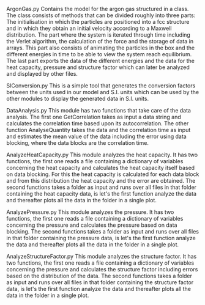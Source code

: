 ArgonGas.py
Contains the model for the argon gas structured in a class. The class consists of methods that can be divided roughly into three parts:
The initialisation in which the particles are positioned into a fcc structure and in which they obtain an initial velocity according to a Maxwell distribution.
The part where the system is iterated through time including the Verlet algorithm, the calculation of the force and the storage of data in arrays. This part also consists of animating the particles in the box and the different energies in time to be able to view the system reach equilibrium. 
The last part exports the data of the different energies and the data for the heat capacity, pressure and structure factor which can later be analyzed and displayed by other files.

SIConversion.py
This is a simple tool that generates the conversion factors between the units used in our model and S.I. units which can be used by the other modules to display the generated data in S.I. units.

DataAnalysis.py
This module has two functions that take care of the data analysis. The first one GetCorrelation takes as input a data string and calculates the correlation time based upon its autocorrelation. The other function AnalyseQuantity takes the data and the correlation time as input and estimates the mean value of the data including the error using data blocking, where the data blocks are the correlation time.

AnalyzeHeatCapacity.py
This module analyzes the heat capacity. It has two functions, the first one reads a file containing a dictionary of variables concerning the heat capacity and calculates the heat capacity itself based on data blocking. For this the heat capacity is calculated for each data block and from this distribution the heat capacity and the error are obtained.
The second functions takes a folder as input and runs over all files in that folder containing the heat capacity data, is let's the first function analyze the data and thereafter plots all the data in the folder in a single plot.

AnalyzePressure.py
This module analyzes the pressure. It has two functions, the first one reads a file containing a dictionary of variables concerning the pressure and calculates the pressure based on data blocking.
The second functions takes a folder as input and runs over all files in that folder containing the pressure data, is let's the first function analyze the data and thereafter plots all the data in the folder in a single plot.

AnalyzeStructureFactor.py
This module analyzes the structure factor. It has two functions, the first one reads a file containing a dictionary of variables concerning the pressure and calculates the structure factor including errors based on the distribution of the data.
The second functions takes a folder as input and runs over all files in that folder containing the structure factor data, is let's the first function analyze the data and thereafter plots all the data in the folder in a single plot.
